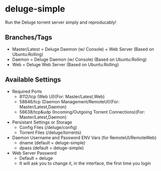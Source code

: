 # deluge-simple
Run the Deluge torrent server simply and reproducably!

## Branches/Tags
- Master/Latest = Deluge Daemon (w/ Console) + Web Server (Based on Ubuntu:Rolling)
- Daemon = Deluge Daemon (w/ Console) (Based on Ubuntu:Rolling)
- Web = Deluge Web Server (Based on Ubuntu:Rolling)

## Available Settings
- Required Ports
  - 8112/tcp (Web UI)(For: Master/Latest,Web)
  - 58846/tcp (Daemon Management/RemoteUI)(For: Master/Latest,Daemon)
  - 56638/tcp&udp (Incoming/Outgoing Torrent Connections)(For: Master/Latest,Daemon)
- Persistant Settings or Storage
  - Config Files (/deluge/config)
  - Torrent Files (/deluge/torrents)
- Daemon Username and Password ENV Vars (for RemoteUI/RemoteWeb)
  - dname (default = deluge-simple)
  - dpass (default = deluge-simple)
- Web Server Password
  - Default = deluge
  - It will ask you to change it, in the interface, the first time you login
